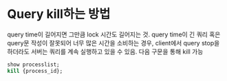 # Query kill하는 방법
query time이 길어지면 그만큼 lock 시간도 길어지는 것. query time이 긴 쿼리 혹은 query문 작성이 잘못되어 너무 많은 시간을 소비하는 경우, client에서 query stop을 하더라도 서버는 쿼리를 계속 실행하고 있을 수 있음. 다음 구문을 통해 kill 가능

```sql
show processlist;
kill {process_id};
```

